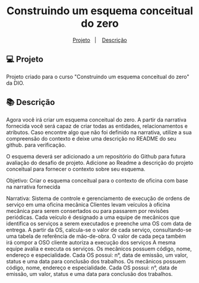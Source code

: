 <h1 align="center">
  Construindo um esquema conceitual do zero
</h1>

<p align="center">
  <a href="#-projeto">Projeto</a>&nbsp;&nbsp;&nbsp;|&nbsp;&nbsp;&nbsp;
  <a href="#-descricao">Descrição</a>
</p>

## 💻 Projeto

Projeto criado para o curso "Construindo um esquema conceitual do zero" da DIO.

## 📚 Descrição

Agora você irá criar um esquema conceitual do zero. A partir da narrativa fornecida você será capaz de criar todas as entidades, relacionamentos e atributos. Caso encontre algo que não foi definido na narrativa, utilize a sua compreensão do contexto e deixe uma descrição no README do seu github. para verificação.

O esquema deverá ser adicionado a um repositório do Github para futura avaliação do desafio de projeto. Adicione ao Readme a descrição do projeto conceitual para fornecer o contexto sobre seu esquema.

Objetivo:
Criar o esquema conceitual para o contexto de oficina com base na narrativa fornecida

Narrativa:
Sistema de controle e gerenciamento de execução de ordens de serviço em uma oficina mecânica
Clientes levam veículos à oficina mecânica para serem consertados ou para passarem por revisões  periódicas.
Cada veículo é designado a uma equipe de mecânicos que identifica os serviços a serem executados e preenche uma OS com data de entrega.
A partir da OS, calcula-se o valor de cada serviço, consultando-se uma tabela de referência de mão-de-obra.
O valor de cada peça também irá compor a OSO cliente autoriza a execução dos serviços
A mesma equipe avalia e executa os serviços.
Os mecânicos possuem código, nome, endereço e especialidade.
Cada OS possui: n°, data de emissão, um valor, status e uma data para conclusão dos trabalhos.
Os mecânicos possuem código, nome, endereço e especialidade.
Cada OS possui: n°, data de emissão, um valor, status e uma data para conclusão dos trabalhos.

